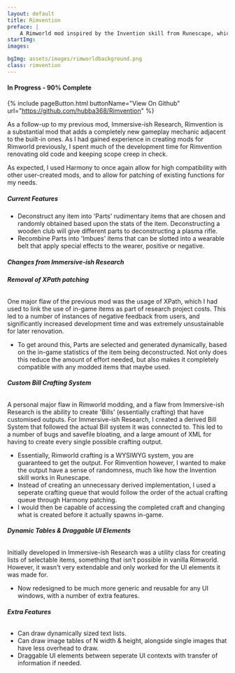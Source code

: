 ```yaml
---
layout: default
title: Rimvention
preface: |
    A Rimworld mod inspired by the Invention skill from Runescape, which centers around deconstructing items into arbitrary parts that can later be recombined to produce special effects.
startImg:
images:

bgImg: assets/images/rimworldbackground.png
class: rimvention
---
```


#### In Progress - 90% Complete

{% include pageButton.html buttonName="View On Github" url="https://github.com/hubba368/Rimvention" %}

As a follow-up to my previous mod, Immersive-ish Research, Rimvention is a substantial mod that adds a completely new gameplay mechanic adjacent to the built-in ones. As I had gained experience in creating mods for Rimworld previously, I spent much of the development time for Rimvention renovating old code and keeping scope creep in check.

As expected, I used Harmony to once again allow for high compatibility with other user-created mods, and to allow for patching of existing functions for my needs.

##### Current Features
* Deconstruct any item into 'Parts' rudimentary items that are chosen and randomly obtained based upon the stats of the item. Deconstructing a wooden club will give different parts to deconstructing a plasma rifle.
* Recombine Parts into 'Imbues' items that can be slotted into a wearable belt that apply special effects to the wearer, positive or negative.


##### Changes from Immersive-ish Research

###### **Removal of XPath patching**
One major flaw of the previous mod was the usage of XPath, which I had used to link the use of in-game items as part of research project costs. This led to a number of instances of negative feedback from users, and significantly increased development time and was extremely unsustainable for later renovation.
* To get around this, Parts are selected and generated dynamically, based on the in-game statistics of the item being deconstructed. Not only does this reduce the amount of effort needed, but also makes it completely compatible with any modded items that maybe used.

###### **Custom Bill Crafting System**
A personal major flaw in Rimworld modding, and a flaw from Immersive-ish Research is the ability to create 'Bills' (essentially crafting) that have customised outputs. For Immersive-ish Research, I created a derived Bill System that followed the actual Bill system it was connected to. This led to a number of bugs and savefile bloating, and a large amount of XML for having to create every single possible crafting output. 
* Essentially, Rimworld crafting is a WYSIWYG system, you are guaranteed to get the output. For Rimvention however, I wanted to make the output have a sense of randomness, much like how the Invention skill works in Runescape.
* Instead of creating an unnecessary derived implementation, I used a seperate crafting queue that would follow the order of the actual crafting queue through Harmony patching.
* I would then be capable of accessing the completed craft and changing what is created before it actually spawns in-game.

###### **Dynamic Tables & Draggable UI Elements**
Initially developed in Immersive-ish Research was a utility class for creating lists of selectable items, something that isn't possible in vanilla Rimworld. However, it wasn't very extendable and only worked for the UI elements it was made for.
* Now redesigned to be much more generic and reusable for any UI windows, with a number of extra features.

###### **Extra Features**
* Can draw dynamically sized text lists.
* Can draw image tables of N width & height, alongside single images that have less overhead to draw.
* Draggable UI elements between seperate UI contexts with transfer of information if needed.




